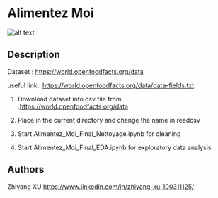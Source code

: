 # Alimentez Moi



![alt text](https://www.codes06.org/d/YTozOntzOjQ6InJlZjAiO2k6MTtzOjQ6InJlZjEiO3M6MzoiMjg0IjtzOjQ6InJlZjIiO3M6MDoiIjt9/logo-sante-publique-france)


## Description
Dataset : https://world.openfoodfacts.org/data

useful link : https://world.openfoodfacts.org/data/data-fields.txt

1. Download dataset into csv file from :https://world.openfoodfacts.org/data

2. Place in the current directory and change the name in readcsv

3. Start Alimentez_Moi_Final_Nettoyage.ipynb for cleaning

4. Start Alimentez_Moi_Final_EDA.ipynb for exploratory data analysis

## Authors

Zhiyang XU
https://www.linkedin.com/in/zhiyang-xu-100311125/
